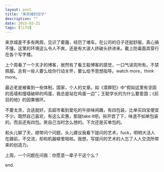 ```yaml
---
layout: post
title: "来京城的日子"
description: ""
date: 2015-03-21
tags: [life]
---
```


来京城差不多有两周，见识了雾霾，经历了堵车。在公司的日子还挺舒服，真心搞不懂，这里的环境这么令人不爽，还是有大波人挤破头挤进来。戴上防毒面具穿行在各个写字楼。

上个周看了一个天才的博客，居然有了看王聪博客的感觉，一口气读完所有。不禁佩服。总有一些人要么给你行动关怀，要么给予思想指导。watch more，think more。

最近老是被看到一些体制，国家，个人的文章。如《潜罪犯》中“假如这里有坚固的高墙和撞墙破碎的鸡蛋，我总是站在鸡蛋一边”；王聪学长的为什么要爱国；《前目的地》的因果循环。

不要太贪，合适就好。去超市看到爱吃的牛排味闲趣，有四包装，比单买四宝便宜不少。既然自己喜欢，有这么实惠，那就take it吧。拆开尝了下，味道不如单包装的。而且还有四包。笑自己当时怎么想的。下次还是买单包的。

和头儿聊了天，顺带问个问题，头儿建议我看下提问的艺术，fuck，明明大活人在跟前，不交流，却和机器噼里啪啦。我想，写提问的艺术的人忘了人人交流所带来的创造力。

上周，一个问题在问我：你愿意一辈子干这个么？

end.
